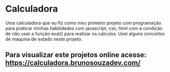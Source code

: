 # Calculadora
Uma calculadora que eu fiz como meu primeiro projeto com programação para praticar minhas habilidades com javascript, css, html com a condição de não usar a função eval() para realizar os calculos. Usei alguns conceitos de maquina de estado neste projeto.

## Para visualizar este projetos online acesse: https://calculadora.brunosouzadev.com/
